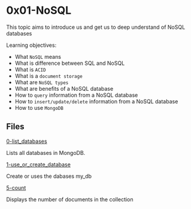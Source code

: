 # 0x01-NoSQL

This topic aims to introduce us and get us to deep understand of NoSQL databases

Learning objectives:

*  What `NoSQL` means
*  What is difference between SQL and NoSQL
*  What is `ACID`
*  What is a `document storage`
*  What are `NoSQL types`
*  What are benefits of a NoSQL database
*  How to `query` information from a NoSQL database
*  How to `insert/update/delete` information from a NoSQL database
*  How to use `MongoDB`

## Files

[0-list_databases](./0-list_databases)

Lists all databases in MongoDB.

[1-use_or_create_database](./1-use_or_create_database)

Create or uses the dabases my_db

[5-count](./5-count)

Displays the number of documents in the collection
